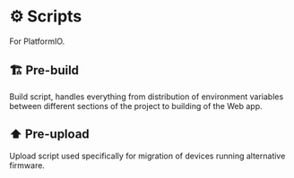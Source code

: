 # ⚙️ Scripts

For PlatformIO.

## 🏗️ Pre-build

Build script, handles everything from distribution of environment variables between different sections of the project to building of the Web app.

## ⬆️ Pre-upload

Upload script used specifically for migration of devices running alternative firmware.

